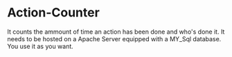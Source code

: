 Action-Counter
==============

It counts the ammount of time an action has been done and who's done it.
It needs to be hosted on a Apache Server equipped with a MY_Sql database.
You use it as you want.